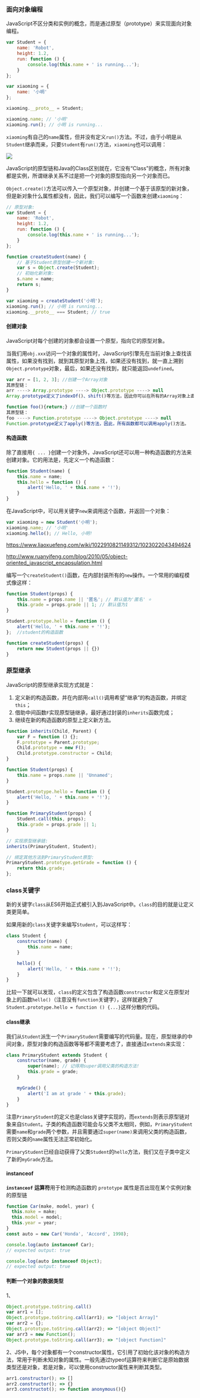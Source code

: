### 面向对象编程

JavaScript不区分类和实例的概念，而是通过原型（prototype）来实现面向对象编程。

```js
var Student = {
    name: 'Robot',
    height: 1.2,
    run: function () {
        console.log(this.name + ' is running...');
    }
};

var xiaoming = {
    name: '小明'
};

xiaoming.__proto__ = Student;

xiaoming.name; // '小明'
xiaoming.run(); // 小明 is running...
```

`xiaoming`有自己的`name`属性，但并没有定义`run()`方法。不过，由于小明是从`Student`继承而来，只要`Student`有`run()`方法，`xiaoming`也可以调用：

![](https://www.liaoxuefeng.com/files/attachments/1024674367146144/l)

JavaScript的原型链和Java的Class区别就在，它没有“Class”的概念，所有对象都是实例，所谓继承关系不过是把一个对象的原型指向另一个对象而已。

`Object.create()`方法可以传入一个原型对象，并创建一个基于该原型的新对象，但是新对象什么属性都没有，因此，我们可以编写一个函数来创建`xiaoming`：

```js
// 原型对象:
var Student = {
    name: 'Robot',
    height: 1.2,
    run: function () {
        console.log(this.name + ' is running...');
    }
};

function createStudent(name) {
    // 基于Student原型创建一个新对象:
    var s = Object.create(Student);
    // 初始化新对象:
    s.name = name;
    return s;
}

var xiaoming = createStudent('小明');
xiaoming.run(); // 小明 is running...
xiaoming.__proto__ === Student; // true
```

#### 创建对象

JavaScript对每个创建的对象都会设置一个原型，指向它的原型对象。

当我们用`obj.xxx`访问一个对象的属性时，JavaScript引擎先在当前对象上查找该属性，如果没有找到，就到其原型对象上找，如果还没有找到，就一直上溯到`Object.prototype`对象，最后，如果还没有找到，就只能返回`undefined`。

```js
var arr = [1, 2, 3]; //创建一个Array对象
其原型链：
arr ----> Array.prototype ----> Object.prototype ----> null
Array.prototype定义了indexOf()、shift()等方法，因此你可以在所有的Array对象上直接调用这些方法。

function foo(){return;} //创建一个函数时
其原型链：
foo ----> Function.prototype ----> Object.prototype ----> null
Function.prototype定义了apply()等方法，因此，所有函数都可以调用apply()方法。
```

#### 构造函数

除了直接用`{ ... }`创建一个对象外，JavaScript还可以用一种构造函数的方法来创建对象。它的用法是，先定义一个构造函数：

```js
function Student(name) {
    this.name = name;
    this.hello = function () {
        alert('Hello, ' + this.name + '!');
    }
}
```

在JavaScript中，可以用关键字`new`来调用这个函数，并返回一个对象：

```js
var xiaoming = new Student('小明');
xiaoming.name; // '小明'
xiaoming.hello(); // Hello, 小明!
```

https://www.liaoxuefeng.com/wiki/1022910821149312/1023022043494624

http://www.ruanyifeng.com/blog/2010/05/object-oriented_javascript_encapsulation.html

编写一个`createStudent()`函数，在内部封装所有的`new`操作。一个常用的编程模式像这样：

```js
function Student(props) {
    this.name = props.name || '匿名'; // 默认值为'匿名' ⭐
    this.grade = props.grade || 1; // 默认值为1
}

Student.prototype.hello = function () {
    alert('Hello, ' + this.name + '!');
};  //student的构造函数

function createStudent(props) {
    return new Student(props || {})
}
```

### 原型继承

JavaScript的原型继承实现方式就是：

1. 定义新的构造函数，并在内部用`call()`调用希望“继承”的构造函数，并绑定`this`；
2. 借助中间函数`F`实现原型链继承，最好通过封装的`inherits`函数完成；
3. 继续在新的构造函数的原型上定义新方法。

```js
function inherits(Child, Parent) {
    var F = function () {};
    F.prototype = Parent.prototype;
    Child.prototype = new F();
    Child.prototype.constructor = Child;
}

function Student(props) {
    this.name = props.name || 'Unnamed';
}

Student.prototype.hello = function () {
    alert('Hello, ' + this.name + '!');
}

function PrimaryStudent(props) {
    Student.call(this, props);
    this.grade = props.grade || 1;
}

// 实现原型继承链:
inherits(PrimaryStudent, Student);

// 绑定其他方法到PrimaryStudent原型:
PrimaryStudent.prototype.getGrade = function () {
    return this.grade;
};
```

### class关键字

新的关键字`class`从ES6开始正式被引入到JavaScript中。`class`的目的就是让定义类更简单。

如果用新的`class`关键字来编写`Student`，可以这样写：

```js
class Student {
    constructor(name) {
        this.name = name;
    }

    hello() {
        alert('Hello, ' + this.name + '!');
    }
}
```

比较一下就可以发现，`class`的定义包含了构造函数`constructor`和定义在原型对象上的函数`hello()`（注意没有`function`关键字），这样就避免了`Student.prototype.hello = function () {...}`这样分散的代码。

#### class继承

我们从`Student`派生一个`PrimaryStudent`需要编写的代码量。现在，原型继承的中间对象，原型对象的构造函数等等都不需要考虑了，直接通过`extends`来实现：

```js
class PrimaryStudent extends Student {
    constructor(name, grade) {
        super(name); // 记得用super调用父类的构造方法!
        this.grade = grade;
    }

    myGrade() {
        alert('I am at grade ' + this.grade);
    }
}
```

注意`PrimaryStudent`的定义也是class关键字实现的，而`extends`则表示原型链对象来自`Student`。子类的构造函数可能会与父类不太相同，例如，`PrimaryStudent`需要`name`和`grade`两个参数，并且需要通过`super(name)`来调用父类的构造函数，否则父类的`name`属性无法正常初始化。

`PrimaryStudent`已经自动获得了父类`Student`的`hello`方法，我们又在子类中定义了新的`myGrade`方法。

#### instanceof

**`instanceof`** **运算符**用于检测构造函数的 `prototype` 属性是否出现在某个实例对象的原型链

```js
function Car(make, model, year) {
  this.make = make;
  this.model = model;
  this.year = year;
}
const auto = new Car('Honda', 'Accord', 1998);

console.log(auto instanceof Car);
// expected output: true

console.log(auto instanceof Object);
// expected output: true
```

#### 判断一个对象的数据类型

1、

```js
Object.prototype.toString.call()
var arr1 = [];
Object.prototype.toString.call(arr1); => "[object Array]"
var arr2 = {};
Object.prototype.toString.call(arr2); => "[object Object]"
var arr3 = new Function();
Object.prototype.toString.call(arr3); => "[object Function]"
```

2、JS中，每个对象都有一个constructor属性，它引用了初始化该对象的构造方法，常用于判断未知对象的属性。一般先通过typeof运算符来判断它是原始数据类型还是对象，若是对象，可以使用constructor属性来判断其类型。

```js
arr1.constructor(); => []
arr2.constructor(); => {}
arr3.constructot(); => function anonymous(){}
```

